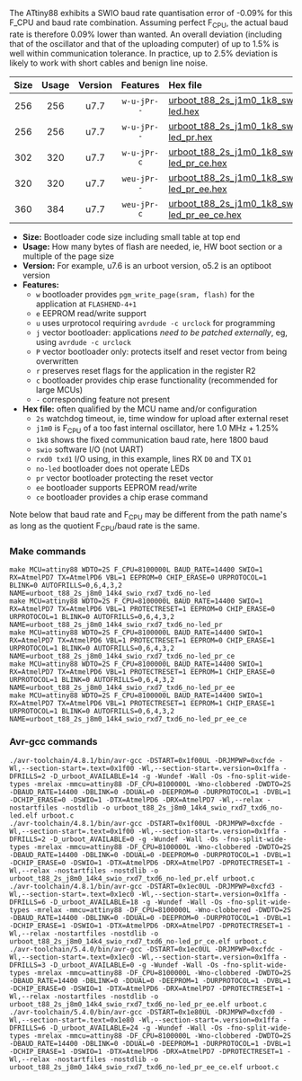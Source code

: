 The ATtiny88 exhibits a SWIO baud rate quantisation error of -0.09% for this F_CPU and baud rate combination. Assuming perfect F<sub>CPU</sub>, the actual baud rate is therefore 0.09% lower than wanted. An overall deviation (including that of the oscillator and that of the uploading computer) of up to 1.5% is well within communication tolerance. In practice, up to 2.5% deviation is likely to work with short cables and benign line noise.

|Size|Usage|Version|Features|Hex file|
|:-:|:-:|:-:|:-:|:--|
|256|256|u7.7|`w-u-jPr--`|[urboot_t88_2s_j1m0_1k8_swio_rxd7_txd6_no-led.hex](https://raw.githubusercontent.com/stefanrueger/urboot.hex/main/u7.7/boards/mh-tiny/attiny88/watchdog_2_s/internal_oscillator_j%2B1.25%25/%2B1m000000_hz/%2B%2B%2B1k8_baud/swio_rxd7_txd6/no-led/urboot_t88_2s_j1m0_1k8_swio_rxd7_txd6_no-led.hex)|
|256|256|u7.7|`w-u-jPr--`|[urboot_t88_2s_j1m0_1k8_swio_rxd7_txd6_no-led_pr.hex](https://raw.githubusercontent.com/stefanrueger/urboot.hex/main/u7.7/boards/mh-tiny/attiny88/watchdog_2_s/internal_oscillator_j%2B1.25%25/%2B1m000000_hz/%2B%2B%2B1k8_baud/swio_rxd7_txd6/no-led/urboot_t88_2s_j1m0_1k8_swio_rxd7_txd6_no-led_pr.hex)|
|302|320|u7.7|`w-u-jPr-c`|[urboot_t88_2s_j1m0_1k8_swio_rxd7_txd6_no-led_pr_ce.hex](https://raw.githubusercontent.com/stefanrueger/urboot.hex/main/u7.7/boards/mh-tiny/attiny88/watchdog_2_s/internal_oscillator_j%2B1.25%25/%2B1m000000_hz/%2B%2B%2B1k8_baud/swio_rxd7_txd6/no-led/urboot_t88_2s_j1m0_1k8_swio_rxd7_txd6_no-led_pr_ce.hex)|
|320|320|u7.7|`weu-jPr--`|[urboot_t88_2s_j1m0_1k8_swio_rxd7_txd6_no-led_pr_ee.hex](https://raw.githubusercontent.com/stefanrueger/urboot.hex/main/u7.7/boards/mh-tiny/attiny88/watchdog_2_s/internal_oscillator_j%2B1.25%25/%2B1m000000_hz/%2B%2B%2B1k8_baud/swio_rxd7_txd6/no-led/urboot_t88_2s_j1m0_1k8_swio_rxd7_txd6_no-led_pr_ee.hex)|
|360|384|u7.7|`weu-jPr-c`|[urboot_t88_2s_j1m0_1k8_swio_rxd7_txd6_no-led_pr_ee_ce.hex](https://raw.githubusercontent.com/stefanrueger/urboot.hex/main/u7.7/boards/mh-tiny/attiny88/watchdog_2_s/internal_oscillator_j%2B1.25%25/%2B1m000000_hz/%2B%2B%2B1k8_baud/swio_rxd7_txd6/no-led/urboot_t88_2s_j1m0_1k8_swio_rxd7_txd6_no-led_pr_ee_ce.hex)|

- **Size:** Bootloader code size including small table at top end
- **Usage:** How many bytes of flash are needed, ie, HW boot section or a multiple of the page size
- **Version:** For example, u7.6 is an urboot version, o5.2 is an optiboot version
- **Features:**
  + `w` bootloader provides `pgm_write_page(sram, flash)` for the application at `FLASHEND-4+1`
  + `e` EEPROM read/write support
  + `u` uses urprotocol requiring `avrdude -c urclock` for programming
  + `j` vector bootloader: applications *need to be patched externally*, eg, using `avrdude -c urclock`
  + `P` vector bootloader only: protects itself and reset vector from being overwritten
  + `r` preserves reset flags for the application in the register R2
  + `c` bootloader provides chip erase functionality (recommended for large MCUs)
  + `-` corresponding feature not present
- **Hex file:** often qualified by the MCU name and/or configuration
  + `2s` watchdog timeout, ie, time window for upload after external reset
  + `j1m0` is F<sub>CPU</sub> of a too fast internal oscillator, here 1.0 MHz + 1.25%
  + `1k8` shows the fixed communication baud rate, here 1800 baud
  + `swio` software I/O (not UART)
  + `rxd0 txd1` I/O using, in this example, lines RX `D0` and TX `D1`
  + `no-led` bootloader does not operate LEDs
  + `pr` vector bootloader protecting the reset vector
  + `ee` bootloader supports EEPROM read/write
  + `ce` bootloader provides a chip erase command


Note below that baud rate and F<sub>CPU</sub> may be different from the path name's as long as the quotient F<sub>CPU</sub>/baud rate is the same.

### Make commands
```
make MCU=attiny88 WDTO=2S F_CPU=8100000L BAUD_RATE=14400 SWIO=1 RX=AtmelPD7 TX=AtmelPD6 VBL=1 EEPROM=0 CHIP_ERASE=0 URPROTOCOL=1 BLINK=0 AUTOFRILLS=0,6,4,3,2 NAME=urboot_t88_2s_j8m0_14k4_swio_rxd7_txd6_no-led
make MCU=attiny88 WDTO=2S F_CPU=8100000L BAUD_RATE=14400 SWIO=1 RX=AtmelPD7 TX=AtmelPD6 VBL=1 PROTECTRESET=1 EEPROM=0 CHIP_ERASE=0 URPROTOCOL=1 BLINK=0 AUTOFRILLS=0,6,4,3,2 NAME=urboot_t88_2s_j8m0_14k4_swio_rxd7_txd6_no-led_pr
make MCU=attiny88 WDTO=2S F_CPU=8100000L BAUD_RATE=14400 SWIO=1 RX=AtmelPD7 TX=AtmelPD6 VBL=1 PROTECTRESET=1 EEPROM=0 CHIP_ERASE=1 URPROTOCOL=1 BLINK=0 AUTOFRILLS=0,6,4,3,2 NAME=urboot_t88_2s_j8m0_14k4_swio_rxd7_txd6_no-led_pr_ce
make MCU=attiny88 WDTO=2S F_CPU=8100000L BAUD_RATE=14400 SWIO=1 RX=AtmelPD7 TX=AtmelPD6 VBL=1 PROTECTRESET=1 EEPROM=1 CHIP_ERASE=0 URPROTOCOL=1 BLINK=0 AUTOFRILLS=0,6,4,3,2 NAME=urboot_t88_2s_j8m0_14k4_swio_rxd7_txd6_no-led_pr_ee
make MCU=attiny88 WDTO=2S F_CPU=8100000L BAUD_RATE=14400 SWIO=1 RX=AtmelPD7 TX=AtmelPD6 VBL=1 PROTECTRESET=1 EEPROM=1 CHIP_ERASE=1 URPROTOCOL=1 BLINK=0 AUTOFRILLS=0,6,4,3,2 NAME=urboot_t88_2s_j8m0_14k4_swio_rxd7_txd6_no-led_pr_ee_ce
```

### Avr-gcc commands
```
./avr-toolchain/4.8.1/bin/avr-gcc -DSTART=0x1f00UL -DRJMPWP=0xcfde -Wl,--section-start=.text=0x1f00 -Wl,--section-start=.version=0x1ffa -DFRILLS=2 -D_urboot_AVAILABLE=14 -g -Wundef -Wall -Os -fno-split-wide-types -mrelax -mmcu=attiny88 -DF_CPU=8100000L -Wno-clobbered -DWDTO=2S -DBAUD_RATE=14400 -DBLINK=0 -DDUAL=0 -DEEPROM=0 -DURPROTOCOL=1 -DVBL=1 -DCHIP_ERASE=0 -DSWIO=1 -DTX=AtmelPD6 -DRX=AtmelPD7 -Wl,--relax -nostartfiles -nostdlib -o urboot_t88_2s_j8m0_14k4_swio_rxd7_txd6_no-led.elf urboot.c
./avr-toolchain/4.8.1/bin/avr-gcc -DSTART=0x1f00UL -DRJMPWP=0xcfde -Wl,--section-start=.text=0x1f00 -Wl,--section-start=.version=0x1ffa -DFRILLS=2 -D_urboot_AVAILABLE=0 -g -Wundef -Wall -Os -fno-split-wide-types -mrelax -mmcu=attiny88 -DF_CPU=8100000L -Wno-clobbered -DWDTO=2S -DBAUD_RATE=14400 -DBLINK=0 -DDUAL=0 -DEEPROM=0 -DURPROTOCOL=1 -DVBL=1 -DCHIP_ERASE=0 -DSWIO=1 -DTX=AtmelPD6 -DRX=AtmelPD7 -DPROTECTRESET=1 -Wl,--relax -nostartfiles -nostdlib -o urboot_t88_2s_j8m0_14k4_swio_rxd7_txd6_no-led_pr.elf urboot.c
./avr-toolchain/4.8.1/bin/avr-gcc -DSTART=0x1ec0UL -DRJMPWP=0xcfd3 -Wl,--section-start=.text=0x1ec0 -Wl,--section-start=.version=0x1ffa -DFRILLS=6 -D_urboot_AVAILABLE=18 -g -Wundef -Wall -Os -fno-split-wide-types -mrelax -mmcu=attiny88 -DF_CPU=8100000L -Wno-clobbered -DWDTO=2S -DBAUD_RATE=14400 -DBLINK=0 -DDUAL=0 -DEEPROM=0 -DURPROTOCOL=1 -DVBL=1 -DCHIP_ERASE=1 -DSWIO=1 -DTX=AtmelPD6 -DRX=AtmelPD7 -DPROTECTRESET=1 -Wl,--relax -nostartfiles -nostdlib -o urboot_t88_2s_j8m0_14k4_swio_rxd7_txd6_no-led_pr_ce.elf urboot.c
./avr-toolchain/5.4.0/bin/avr-gcc -DSTART=0x1ec0UL -DRJMPWP=0xcfdc -Wl,--section-start=.text=0x1ec0 -Wl,--section-start=.version=0x1ffa -DFRILLS=3 -D_urboot_AVAILABLE=0 -g -Wundef -Wall -Os -fno-split-wide-types -mrelax -mmcu=attiny88 -DF_CPU=8100000L -Wno-clobbered -DWDTO=2S -DBAUD_RATE=14400 -DBLINK=0 -DDUAL=0 -DEEPROM=1 -DURPROTOCOL=1 -DVBL=1 -DCHIP_ERASE=0 -DSWIO=1 -DTX=AtmelPD6 -DRX=AtmelPD7 -DPROTECTRESET=1 -Wl,--relax -nostartfiles -nostdlib -o urboot_t88_2s_j8m0_14k4_swio_rxd7_txd6_no-led_pr_ee.elf urboot.c
./avr-toolchain/5.4.0/bin/avr-gcc -DSTART=0x1e80UL -DRJMPWP=0xcfd0 -Wl,--section-start=.text=0x1e80 -Wl,--section-start=.version=0x1ffa -DFRILLS=6 -D_urboot_AVAILABLE=24 -g -Wundef -Wall -Os -fno-split-wide-types -mrelax -mmcu=attiny88 -DF_CPU=8100000L -Wno-clobbered -DWDTO=2S -DBAUD_RATE=14400 -DBLINK=0 -DDUAL=0 -DEEPROM=1 -DURPROTOCOL=1 -DVBL=1 -DCHIP_ERASE=1 -DSWIO=1 -DTX=AtmelPD6 -DRX=AtmelPD7 -DPROTECTRESET=1 -Wl,--relax -nostartfiles -nostdlib -o urboot_t88_2s_j8m0_14k4_swio_rxd7_txd6_no-led_pr_ee_ce.elf urboot.c
```

